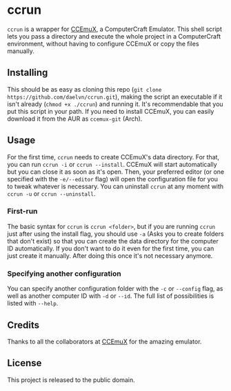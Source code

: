 # ccrun
`ccrun` is a wrapper for [CCEmuX](https://github.com/CCEmuX/CCEmuX), a ComputerCraft Emulator. This shell script lets you pass a directory and execute the whole project in a ComputerCraft environment, without having to configure CCEmuX or copy the files manually.
## Installing
This should be as easy as cloning this repo (`git clone https://github.com/daelvn/ccrun.git`), making the script an executable if it isn't already (`chmod +x ./ccrun`) and running it. It's recommendable that you put this script in your path.
If you need to install CCEmuX, you can easily download it from the AUR as `ccemux-git` (Arch).
## Usage
For the first time, `ccrun` needs to create CCEmuX's data directory. For that, you can run `ccrun -i` or `ccrun --install`. CCEmuX will start automatically but you can close it as soon as it's open. Then, your preferred editor (or one specified with the `-e/--editor` flag) will open the configuration file for you to tweak whatever is necessary. You can uninstall `ccrun` at any moment with `ccrun -u` or `ccrun --uninstall`.
### First-run
The basic syntax for `ccrun` is `ccrun <folder>`, but if you are running `ccrun` just after using the install flag, you should use `-a` (Asks you to create folders that don't exist) so that you can create the data directory for the computer ID automatically. If you don't want to do it even for the first time, you can just create it manually. After doing this once it's not necessary anymore.
### Specifying another configuration
You can specify another configuration folder with the `-c` or `--config` flag, as well as another computer ID with `-d` or `--id`. The full list of possibilities is listed with `--help`.
## Credits
Thanks to all the collaborators at [CCEmuX](https://github.com/CCEmuX) for the amazing emulator.
## License
This project is released to the public domain.
